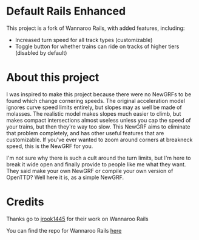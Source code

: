# Default Rails Enhanced

This project is a fork of Wannaroo Rails, with added features, including:
- Increased turn speed for all track types (customizable)
- Toggle button for whether trains can ride on tracks of higher tiers (disabled by default)

# About this project

I was inspired to make this project because there were no NewGRFs to be found which change cornering speeds. The original acceleration model ignores curve speed limits entirely, but slopes may as well be made of molasses. The realistic model makes slopes much easier to climb, but makes compact intersections almost useless unless you cap the speed of your trains, but then they're way too slow. This NewGRF aims to eliminate that problem completely, and has other useful features that are customizable. If you've ever wanted to zoom around corners at breakneck speed, this is the NewGRF for you.

I'm not sure why there is such a cult around the turn limits, but I'm here to break it wide open and finally provide to people like me what they want. They said make your own NewGRF or compile your own version of OpenTTD? Well here it is, as a simple NewGRF.

# Credits

Thanks go to [jrook1445](https://github.com/jrook1445) for their work on Wannaroo Rails

You can find the repo for Wannaroo Rails [here](https://github.com/jrook1445/wannaroo-rails)
